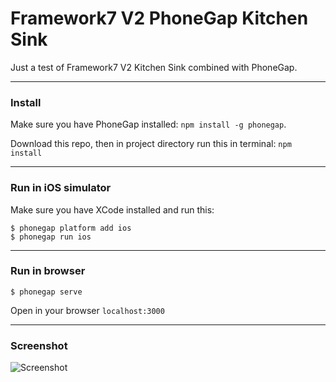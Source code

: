 # Framework7 V2 PhoneGap Kitchen Sink

Just a test of Framework7 V2 Kitchen Sink combined with PhoneGap.

----------------------

### Install

Make sure you have PhoneGap installed: `npm install -g phonegap`.

Download this repo, then in project directory run this in terminal: `npm install`

----------------------

### Run in iOS simulator

Make sure you have XCode installed and run this:

```shell
$ phonegap platform add ios
$ phonegap run ios
```

----------------------

### Run in browser

`$ phonegap serve`

Open in your browser `localhost:3000`

----------------------

### Screenshot

![Screenshot](https://raw.githubusercontent.com/valnub/Framework7-v2-PhoneGap-Kitchen-Sink/master/f7-v2-pg-kitchen-sink-screenshot.jpg)
